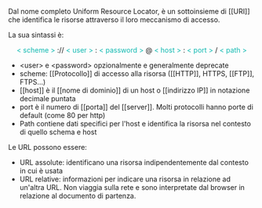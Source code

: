Dal nome completo Uniform Resource Locator, è un sottoinsieme di [[URI]] che identifica le risorse attraverso il loro meccanismo di accesso.

La sua sintassi è:
<center> <span style='color:#0fb9b1'>&lt scheme &gt</span> :// <span style='color:#0fb9b1'>&lt user &gt</span> : <span style='color:#0fb9b1'>&lt password &gt</span> @ <span style='color:#0fb9b1'>&lt host &gt</span> : <span style='color:#0fb9b1'>&lt port &gt</span> / <span style='color:#0fb9b1'>&lt path &gt</span> </center> 

- \<user> e \<password> opzionalmente e generalmente deprecate
- scheme: [[Protocollo]] di accesso alla risorsa ([[HTTP]], HTTPS, [[FTP]], FTPS...)
- [[host]] è il [[nome di dominio]] di un host o [[indirizzo IP]] in notazione decimale puntata
- port è il numero di [[porta]] del [[server]]. Molti protocolli hanno porte di default (come 80 per http)
- Path contiene dati specifici per l'host e identifica la risorsa nel contesto di quello schema e host

Le URL possono essere:
- URL assolute: identificano una risorsa indipendentemente dal contesto in cui è usata
- URL relative: informazioni per indicare una risorsa in relazione ad un'altra URL. Non viaggia sulla rete e sono interpretate dal browser in relazione al documento di partenza.